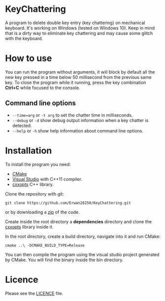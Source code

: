 # KeyChattering
A program to delete double key entry (key chattering) on mechanical keyboard. It's working on Windows (tested on Windows 10). Keep in mind that is a dirty way to eliminate key chattering and may cause some glitch with the keyboard.

# How to use

You can run the program without arguments, it will block by default all the new key pressed in a time below 50 millisecond from the previous same key. To close the program while it running, press the key combination **Ctrl+C** while focused to the console.

## Command line options

- `--time=arg` or `-t arg` to set the chatter time in milliseconds.
- `--debug` or `-d` show debug output information when a key chatter is detected.
- `--help` or `-h` show help information about command line options.

# Installation
To install the program you need:
- [CMake](https://cmake.org/)
- [Visual Studio](https://visualstudio.microsoft.com/) with C++11 compiler.
- [cxxopts](https://github.com/jarro2783/cxxopts) C++ library. 

Clone the repository with git:
```
git clone https://github.com/Erwan28250/KeyChattering.git
```
or by downloading a [zip](https://github.com/Erwan28250/KeyChattering/archive/refs/heads/development.zip) of the code.

Create inside the root directory a **dependencies** directory and clone the [cxxopts](https://github.com/jarro2783/cxxopts) library inside it.

In the root directory, create a build directory, navigate into it and run CMake:
```
cmake ..\ -DCMAKE_BUILD_TYPE=Release
```
You can then compile the program using the visual studio project generated by CMake. You will find the binary inside the bin directory.

# Licence
Please see the [LICENCE](https://github.com/Erwan28250/KeyChattering/blob/development/LICENCE) file.
